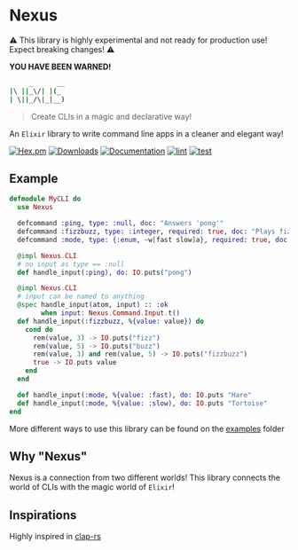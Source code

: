# Nexus

⚠️ This library is highly experimental and not ready for production use! Expect breaking changes! ⚠️

**YOU HAVE BEEN WARNED!**

```sh
     _      __
|\ ||_\/| |(_
| \||_/\|_|__)
```

> Create CLIs in a magic and declarative way!

An `Elixir` library to write command line apps in a cleaner and elegant way!

[![Hex.pm](https://img.shields.io/hexpm/v/nexus_cli.svg)](https://hex.pm/packages/nexus_cli)
[![Downloads](https://img.shields.io/hexpm/dt/nexus_cli.svg)](https://hex.pm/packages/nexus_cli)
[![Documentation](https://img.shields.io/badge/documentation-gray)](https://hexdocs.pm/nexus_cli)
[![lint](https://github.com/zoedsoupe/nexus/actions/workflows/lint.yml/badge.svg)](https://github.com/zoedsoupe/nexus/actions/workflows/lint.yml)
[![test](https://github.com/zoedsoupe/nexus/actions/workflows/test.yml/badge.svg)](https://github.com/zoedsoupe/nexus/actions/workflows/test.yml)

## Example

```elixir dark
defmodule MyCLI do
  use Nexus

  defcommand :ping, type: :null, doc: "Answers 'pong'"
  defcommand :fizzbuzz, type: :integer, required: true, doc: "Plays fizzbuzz"
  defcommand :mode, type: {:enum, ~w[fast slow]a}, required: true, doc: "Defines the command mode"

  @impl Nexus.CLI
  # no input as type == :null
  def handle_input(:ping), do: IO.puts("pong")

  @impl Nexus.CLI
  # input can be named to anything
  @spec handle_input(atom, input) :: :ok
        when input: Nexus.Command.Input.t()
  def handle_input(:fizzbuzz, %{value: value}) do
    cond do
      rem(value, 3) -> IO.puts("fizz")
      rem(value, 5) -> IO.puts("buzz")
      rem(value, 3) and rem(value, 5) -> IO.puts("fizzbuzz")
      true -> IO.puts value
    end
  end

  def handle_input(:mode, %{value: :fast), do: IO.puts "Hare"
  def handle_input(:mode, %{value: :slow), do: IO.puts "Tortoise"
end
```

More different ways to use this library can be found on the [examples](./examples) folder

## Why "Nexus"

Nexus is a connection from two different worlds! This library connects the world of CLIs with the magic world of `Elixir`!

## Inspirations

Highly inspired in [clap-rs](https://github.com/clap-rs/clap/)
